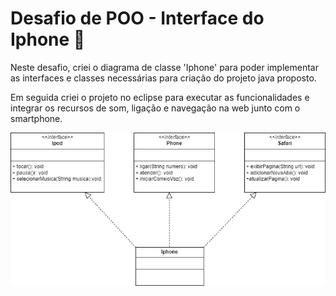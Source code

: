 # Desafio de POO - Interface do Iphone :iphone:

Neste desafio, criei o diagrama de classe 'Iphone' para poder
implementar as interfaces e classes necessárias para criação
do projeto java proposto.

Em seguida criei o projeto no eclipse para executar as funcionalidades
e integrar os recursos de som, ligação e navegação na web
junto com o smartphone.

![DIAGRAMA DE CLASSES IPHONE](Iphone.jpg)